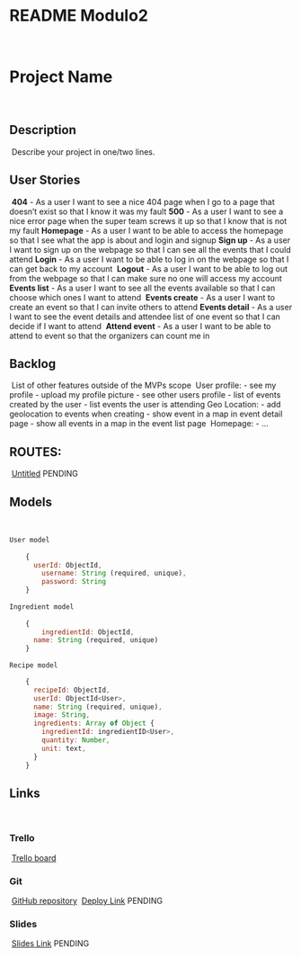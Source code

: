 # README Modulo2
​
# Project Name
​
## Description
​
Describe your project in one/two lines.
​
## User Stories
​
**404** - As a user I want to see a nice 404 page when I go to a page that doesn’t exist so that I know it was my fault
​
**500** - As a user I want to see a nice error page when the super team screws it up so that I know that is not my fault
​
**Homepage** - As a user I want to be able to access the homepage so that I see what the app is about and login and signup
​
**Sign up** - As a user I want to sign up on the webpage so that I can see all the events that I could attend
​
**Login** - As a user I want to be able to log in on the webpage so that I can get back to my account
​
**Logout** - As a user I want to be able to log out from the webpage so that I can make sure no one will access my account
​
**Events list** - As a user I want to see all the events available so that I can choose which ones I want to attend
​
**Events create** - As a user I want to create an event so that I can invite others to attend
​
**Events detail** - As a user I want to see the event details and attendee list of one event so that I can decide if I want to attend
​
**Attend event** - As a user I want to be able to attend to event so that the organizers can count me in
​
## Backlog
​
List of other features outside of the MVPs scope
​
User profile: - see my profile - upload my profile picture - see other users profile - list of events created by the user - list events the user is attending
​
Geo Location: - add geolocation to events when creating - show event in a map in event detail page - show all events in a map in the event list page
​
Homepage: - …
​
## ROUTES:
​
[Untitled](https://www.notion.so) PENDING
​
## Models
​
```Javascript
User model
​
    {
      userId: ObjectId,
    	username: String (required, unique),
    	password: String
    }
​
Ingredient model
​
    { 
    	ingredientId: ObjectId,
      name: String (required, unique)
    }
​
Recipe model

    { 
      recipeId: ObjectId,
      userId: ObjectId<User>,
      name: String (required, unique),
      image: String,
      ingredients: Array of Object {
        ingredientId: ingredientID<User>,
        quantity: Number,
        unit: text,
      }
    }
```

## Links
​
### Trello
​
[Trello board](https://trello.com/b/5ZZUmgcL/recipe-app)
​
### Git
​
[GitHub repository](https://github.com/duducarmona/recipes-project-2)
​
[Deploy Link](http://heroku.com/) PENDING
​
### Slides
​
[Slides Link](http://slides.com/) PENDING
